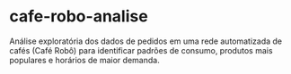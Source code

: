 # cafe-robo-analise
Análise exploratória dos dados de pedidos em uma rede automatizada de cafés (Café Robô) para identificar padrões de consumo, produtos mais populares e horários de maior demanda.
